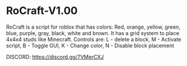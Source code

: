 # RoCraft-V1.00
RoCraft is a script for roblox that has colors: Red, orange, yellow, green, blue, purple, gray, black, white and brown. It has a grid system to place 4x4x4 studs like Minecraft. Controls are: L - delete a block, M - Activate script, B - Toggle GUI, K - Change color, N - Disable block placement 



DISCORD: https://discord.gg/7VMerCXJ
